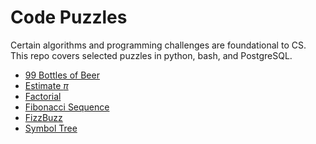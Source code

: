 Code Puzzles
==========

Certain algorithms and programming challenges are foundational to CS. This repo covers selected puzzles in python, bash, and PostgreSQL.

-   [99 Bottles of Beer](99BottlesOfBeer.md)
-   [Estimate *π*](EstimatePi.md)
-   [Factorial](Factorial.md)
-   [Fibonacci Sequence](Fibonacci.md)
-   [FizzBuzz](FizzBuzz.md)
-   [Symbol Tree](SymbolTree.md)
